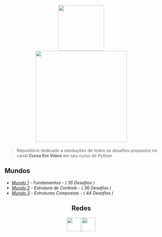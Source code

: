 <h1 align="center">
  <a href="https://www.youtube.com/user/cursosemvideo">
    <img src="https://res.cloudinary.com/mts-cloud/image/upload/v1564075921/curso-em-video/logoCursoemVideo_i32iqd.jpg" width="150px" /><br/>
    <img src="https://res.cloudinary.com/mts-cloud/image/upload/v1564076094/curso-em-video/python-logo_o1ggo8.png" width="300px" />
  </a>
</h1>
  
> Repositório dedicado a resoluções de todos os desafios propostos no canal **Curso Em Vídeo** em seu curso de Python.

## Mundos
- [*Mundo 1*](https://github.com/matheusfelipeog/curso-em-video-python3/tree/master/Mundo_1_Fundamentos) - *Fundamentos - ( 35 Desafios )*
- [*Mundo 2*](https://github.com/matheusfelipeog/curso-em-video-python3/tree/master/Mundo_2_EstruturasDeControle) - *Estrutura de Controle - ( 36 Desafios )*
- [*Mundo 3*](https://github.com/matheusfelipeog/curso-em-video-python3/tree/master/Mundo_3_EstruturasCompostas) - *Estruturas Compostas - ( 44 Desafios )*

<h2 align="center">Redes</h2>
<p align="center">
  <a href="https://pt-br.facebook.com/CursosEmVideo/">
    <img src="https://res.cloudinary.com/mts-cloud/image/upload/v1564075921/curso-em-video/facebook_kctlwa.png" width="45px" />
  </a>
  <a href="https://www.youtube.com/user/cursosemvideo">
    <img src="https://res.cloudinary.com/mts-cloud/image/upload/v1564075921/curso-em-video/youtube_ziaheb.png" width="45px" />
  </a>
</p>